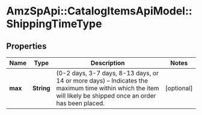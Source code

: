 # AmzSpApi::CatalogItemsApiModel::ShippingTimeType

## Properties
Name | Type | Description | Notes
------------ | ------------- | ------------- | -------------
**max** | **String** | (0-2 days, 3-7 days, 8-13 days, or 14 or more days) – Indicates the maximum time within which the item will likely be shipped once an order has been placed. | [optional] 

